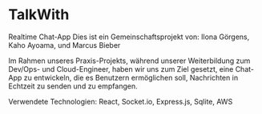 # TalkWith

Realtime Chat-App
Dies ist ein Gemeinschaftsprojekt von: Ilona Görgens,
                                       Kaho Ayoama,
                                       und Marcus Bieber

Im Rahmen unseres Praxis-Projekts, während unserer Weiterbildung zum Dev/Ops- und Cloud-Engineer,
haben wir uns zum Ziel gesetzt, eine Chat-App zu entwickeln, die es Benutzern ermöglichen soll,
Nachrichten in Echtzeit zu senden und zu empfangen.

Verwendete Technologien: React, Socket.io, Express.js, Sqlite, AWS
